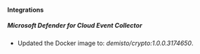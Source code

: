 
#### Integrations

##### Microsoft Defender for Cloud Event Collector

- Updated the Docker image to: *demisto/crypto:1.0.0.3174650*.

